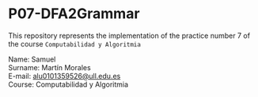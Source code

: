 # P07-DFA2Grammar
This repository represents the implementation of the practice number 7 of the course `Computabilidad y Algoritmia`

Name: Samuel \
Surname: Martín Morales \
E-mail: alu0101359526@ull.edu.es \
Course: Computabilidad y Algoritmia
